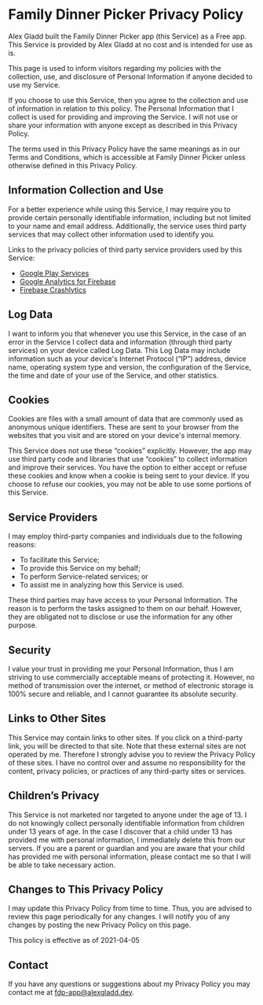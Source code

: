 # Family Dinner Picker Privacy Policy

Alex Gladd built the Family Dinner Picker app (this Service) as a Free app. This Service is provided by Alex Gladd at no cost and is intended for use as is.

This page is used to inform visitors regarding my policies with the collection, use, and disclosure of Personal Information if anyone decided to use my Service.

If you choose to use this Service, then you agree to the collection and use of information in relation to this policy. The Personal Information that I collect is used for providing and improving the Service. I will not use or share your information with anyone except as described in this Privacy Policy.

The terms used in this Privacy Policy have the same meanings as in our Terms and Conditions, which is accessible at Family Dinner Picker unless otherwise defined in this Privacy Policy.

## Information Collection and Use

For a better experience while using this Service, I may require you to provide certain personally identifiable information, including but not limited to your name and email address. Additionally, the service uses third party services that may collect other information used to identify you.

Links to the privacy policies of third party service providers used by this Service:

*   [Google Play Services](https://www.google.com/policies/privacy/)
*   [Google Analytics for Firebase](https://firebase.google.com/policies/analytics)
*   [Firebase Crashlytics](https://firebase.google.com/support/privacy/)

## Log Data

I want to inform you that whenever you use this Service, in the case of an error in the Service I collect data and information (through third party services) on your device called Log Data. This Log Data may include information such as your device's Internet Protocol (“IP”) address, device name, operating system type and version, the configuration of the Service, the time and date of your use of the Service, and other statistics.

## Cookies

Cookies are files with a small amount of data that are commonly used as anonymous unique identifiers. These are sent to your browser from the websites that you visit and are stored on your device's internal memory.

This Service does not use these “cookies” explicitly. However, the app may use third party code and libraries that use “cookies” to collect information and improve their services. You have the option to either accept or refuse these cookies and know when a cookie is being sent to your device. If you choose to refuse our cookies, you may not be able to use some portions of this Service.

## Service Providers

I may employ third-party companies and individuals due to the following reasons:

*   To facilitate this Service;
*   To provide this Service on my behalf;
*   To perform Service-related services; or
*   To assist me in analyzing how this Service is used.

These third parties may have access to your Personal Information. The reason is to perform the tasks assigned to them on our behalf. However, they are obligated not to disclose or use the information for any other purpose.

## Security

I value your trust in providing me your Personal Information, thus I am striving to use commercially acceptable means of protecting it. However, no method of transmission over the internet, or method of electronic storage is 100% secure and reliable, and I cannot guarantee its absolute security.

## Links to Other Sites

This Service may contain links to other sites. If you click on a third-party link, you will be directed to that site. Note that these external sites are not operated by me. Therefore I strongly advise you to review the Privacy Policy of these sites. I have no control over and assume no responsibility for the content, privacy policies, or practices of any third-party sites or services.

## Children’s Privacy

This Service is not marketed nor targeted to anyone under the age of 13. I do not knowingly collect personally identifiable information from children under 13 years of age. In the case I discover that a child under 13 has provided me with personal information, I immediately delete this from our servers. If you are a parent or guardian and you are aware that your child has provided me with personal information, please contact me so that I will be able to take necessary action.

## Changes to This Privacy Policy

I may update this Privacy Policy from time to time. Thus, you are advised to review this page periodically for any changes. I will notify you of any changes by posting the new Privacy Policy on this page.

This policy is effective as of 2021-04-05

## Contact

If you have any questions or suggestions about my Privacy Policy you may contact me at fdp-app@alexgladd.dev.

